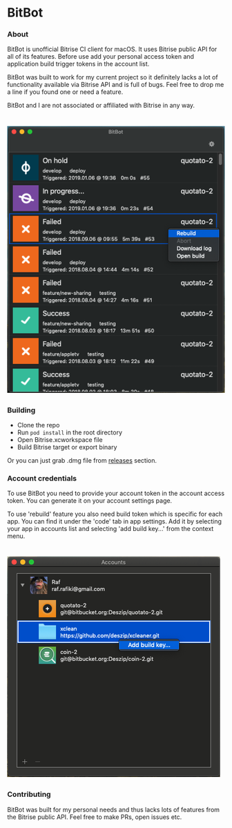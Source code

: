 # BitBot

### About
BitBot is unofficial Bitrise CI client for macOS. It uses Bitrise public API for all of its features. Before use add your personal access token and application build trigger tokens in the account list.

BitBot was built to work for my current project so it definitely lacks a lot of functionality available via Bitrise API and is full of bugs. Feel free to drop me a line if you found one or need a feature.

BitBot and I are not associated or affiliated with Bitrise in any way.

# ![BitBot](https://github.com/deszip/BitBot/raw/master/screenshot-1.png)

### Building
- Clone the repo
- Run `pod install` in the root directory
- Open Bitrise.xcworkspace file
- Build Bitrise target or export binary

Or you can just grab .dmg file from [releases](/releases/latest) section.

### Account credentials
To use BitBot you need to provide your account token in the account access token. You can generate it on your account settings page.

To use 'rebuild' feature you also need build token which is specific for each app. You can find it under the 'code' tab in app settings. Add it by selecting your app in accounts list and selecting 'add build key...' from the context menu.

# ![BitBot](https://github.com/deszip/BitBot/raw/master/screenshot-2.png)

### Contributing
BitBot was built for my personal needs and thus lacks lots of features from the Bitrise public API. Feel free to make PRs, open issues etc.
